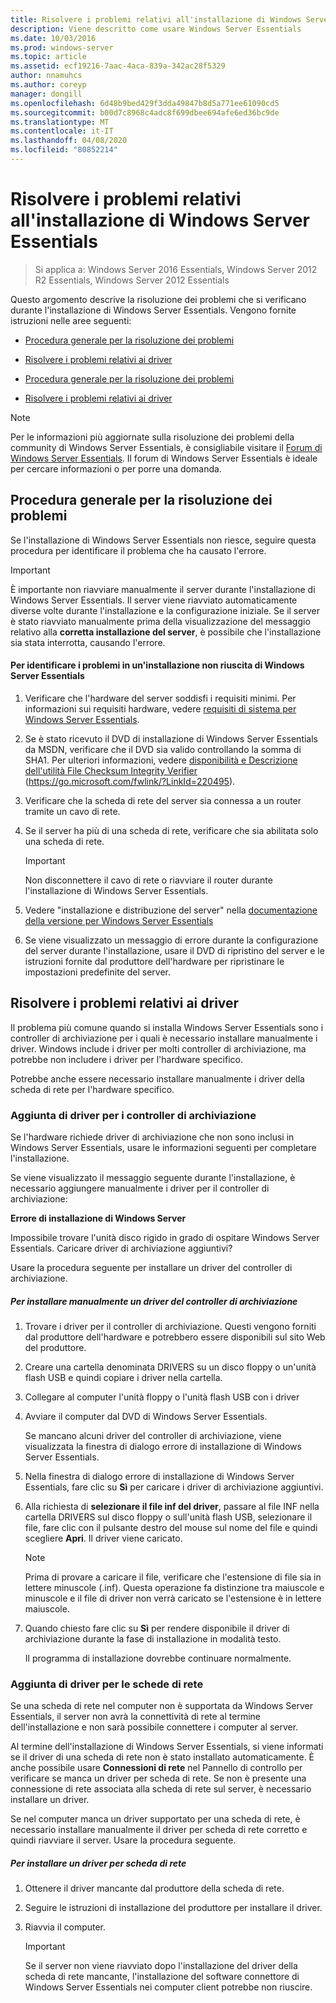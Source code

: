 ```yaml
---
title: Risolvere i problemi relativi all'installazione di Windows Server Essentials
description: Viene descritto come usare Windows Server Essentials
ms.date: 10/03/2016
ms.prod: windows-server
ms.topic: article
ms.assetid: ecf19216-7aac-4aca-839a-342ac28f5329
author: nnamuhcs
ms.author: coreyp
manager: dongill
ms.openlocfilehash: 6d48b9bed429f3dda49847b8d5a771ee61090cd5
ms.sourcegitcommit: b00d7c8968c4adc8f699dbee694afe6ed36bc9de
ms.translationtype: MT
ms.contentlocale: it-IT
ms.lasthandoff: 04/08/2020
ms.locfileid: "80852214"
---
```

# <a name="troubleshoot-windows-server-essentials-installation"></a>Risolvere i problemi relativi all'installazione di Windows Server Essentials

>Si applica a: Windows Server 2016 Essentials, Windows Server 2012 R2 Essentials, Windows Server 2012 Essentials

Questo argomento descrive la risoluzione dei problemi che si verificano durante l'installazione di Windows Server Essentials. Vengono fornite istruzioni nelle aree seguenti:  
  

-   [Procedura generale per la risoluzione dei problemi](Troubleshoot-Windows-Server-Essentials-installation.md#BKMK_GeneralTroubleshootingSteps)  
  
-   [Risolvere i problemi relativi ai driver](Troubleshoot-Windows-Server-Essentials-installation.md#BKMK_TroubleshootDrivers)  

-   [Procedura generale per la risoluzione dei problemi](Troubleshoot-Windows-Server-Essentials-installation.md#BKMK_GeneralTroubleshootingSteps)  
  
-   [Risolvere i problemi relativi ai driver](Troubleshoot-Windows-Server-Essentials-installation.md#BKMK_TroubleshootDrivers)  

  
> [!NOTE]
>  Per le informazioni più aggiornate sulla risoluzione dei problemi della community di Windows Server Essentials, è consigliabile visitare il [Forum di Windows Server Essentials](https://social.technet.microsoft.com/Forums/winserveressentials/threads). Il forum di Windows Server Essentials è ideale per cercare informazioni o per porre una domanda.  
  
##  <a name="general-troubleshooting-steps"></a><a name="BKMK_GeneralTroubleshootingSteps"></a>Procedura generale per la risoluzione dei problemi  
 Se l'installazione di Windows Server Essentials non riesce, seguire questa procedura per identificare il problema che ha causato l'errore.  
  
> [!IMPORTANT]
>  È importante non riavviare manualmente il server durante l'installazione di Windows Server Essentials. Il server viene riavviato automaticamente diverse volte durante l'installazione e la configurazione iniziale. Se il server è stato riavviato manualmente prima della visualizzazione del messaggio relativo alla **corretta installazione del server**, è possibile che l'installazione sia stata interrotta, causando l'errore.  
  
#### <a name="to-identify-issues-in-a-failed-installation-of-windows-server-essentials"></a>Per identificare i problemi in un'installazione non riuscita di Windows Server Essentials  
  
1.  Verificare che l'hardware del server soddisfi i requisiti minimi. Per informazioni sui requisiti hardware, vedere [requisiti di sistema per Windows Server Essentials](../get-started/system-requirements.md).  
  
2.  Se è stato ricevuto il DVD di installazione di Windows Server Essentials da MSDN, verificare che il DVD sia valido controllando la somma di SHA1. Per ulteriori informazioni, vedere [disponibilità e Descrizione dell'utilità File Checksum Integrity Verifier](https://go.microsoft.com/fwlink/?LinkId=220495) (https://go.microsoft.com/fwlink/?LinkId=220495).  
  
3.  Verificare che la scheda di rete del server sia connessa a un router tramite un cavo di rete.  
  
4.  Se il server ha più di una scheda di rete, verificare che sia abilitata solo una scheda di rete.  
  
    > [!IMPORTANT]
    >  Non disconnettere il cavo di rete o riavviare il router durante l'installazione di Windows Server Essentials.  
  
5.  Vedere "installazione e distribuzione del server" nella [documentazione della versione per Windows Server Essentials](../get-started/release-notes.md)  
  
6.  Se viene visualizzato un messaggio di errore durante la configurazione del server durante l'installazione, usare il DVD di ripristino del server e le istruzioni fornite dal produttore dell'hardware per ripristinare le impostazioni predefinite del server.  
  
##  <a name="troubleshoot-driver-issues"></a><a name="BKMK_TroubleshootDrivers"></a>Risolvere i problemi relativi ai driver  
 Il problema più comune quando si installa Windows Server Essentials sono i controller di archiviazione per i quali è necessario installare manualmente i driver. Windows include i driver per molti controller di archiviazione, ma potrebbe non includere i driver per l'hardware specifico.  
  
 Potrebbe anche essere necessario installare manualmente i driver della scheda di rete per l'hardware specifico.  
  
###  <a name="adding-drivers-for-storage-controllers"></a><a name="BKMK_StorageDrivers"></a>Aggiunta di driver per i controller di archiviazione  
 Se l'hardware richiede driver di archiviazione che non sono inclusi in Windows Server Essentials, usare le informazioni seguenti per completare l'installazione.  
  
 Se viene visualizzato il messaggio seguente durante l'installazione, è necessario aggiungere manualmente i driver per il controller di archiviazione:  
  
 **Errore di installazione di Windows Server**  
  
 Impossibile trovare l'unità disco rigido in grado di ospitare Windows Server Essentials. Caricare driver di archiviazione aggiuntivi?  
  
 Usare la procedura seguente per installare un driver del controller di archiviazione.  
  
##### <a name="to-manually-install-a-storage-controller-driver"></a>Per installare manualmente un driver del controller di archiviazione  
  
1. Trovare i driver per il controller di archiviazione. Questi vengono forniti dal produttore dell'hardware e potrebbero essere disponibili sul sito Web del produttore.  
  
2. Creare una cartella denominata DRIVERS su un disco floppy o un'unità flash USB e quindi copiare i driver nella cartella.  
  
3. Collegare al computer l'unità floppy o l'unità flash USB con i driver  
  
4. Avviare il computer dal DVD di Windows Server Essentials.  
  
    Se mancano alcuni driver del controller di archiviazione, viene visualizzata la finestra di dialogo errore di installazione di Windows Server Essentials.  
  
5. Nella finestra di dialogo errore di installazione di Windows Server Essentials, fare clic su **Sì** per caricare i driver di archiviazione aggiuntivi.  
  
6. Alla richiesta di **selezionare il file inf del driver**, passare al file INF nella cartella DRIVERS sul disco floppy o sull'unità flash USB, selezionare il file, fare clic con il pulsante destro del mouse sul nome del file e quindi scegliere **Apri**. Il driver viene caricato.  
  
   > [!NOTE]
   >  Prima di provare a caricare il file, verificare che l'estensione di file sia in lettere minuscole (.inf). Questa operazione fa distinzione tra maiuscole e minuscole e il file di driver non verrà caricato se l'estensione è in lettere maiuscole.  
  
7. Quando chiesto fare clic su **Sì** per rendere disponibile il driver di archiviazione durante la fase di installazione in modalità testo.  
  
   Il programma di installazione dovrebbe continuare normalmente.  
  
###  <a name="adding-drivers-for-network-adapters"></a><a name="BKMK_AddingNICdrivers"></a>Aggiunta di driver per le schede di rete  
 Se una scheda di rete nel computer non è supportata da Windows Server Essentials, il server non avrà la connettività di rete al termine dell'installazione e non sarà possibile connettere i computer al server.  
  
 Al termine dell'installazione di Windows Server Essentials, si viene informati se il driver di una scheda di rete non è stato installato automaticamente. È anche possibile usare **Connessioni di rete** nel Pannello di controllo per verificare se manca un driver per scheda di rete. Se non è presente una connessione di rete associata alla scheda di rete sul server, è necessario installare un driver.  
  
 Se nel computer manca un driver supportato per una scheda di rete, è necessario installare manualmente il driver per scheda di rete corretto e quindi riavviare il server. Usare la procedura seguente.  
  
##### <a name="to-install-a-network-adapter-driver"></a>Per installare un driver per scheda di rete  
  
1.  Ottenere il driver mancante dal produttore della scheda di rete.  
  
2.  Seguire le istruzioni di installazione del produttore per installare il driver.  
  
3.  Riavvia il computer.  
  
    > [!IMPORTANT]
    >  Se il server non viene riavviato dopo l'installazione del driver della scheda di rete mancante, l'installazione del software connettore di Windows Server Essentials nei computer client potrebbe non riuscire.
